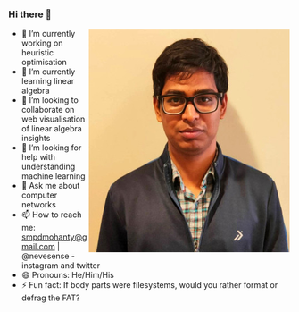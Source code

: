 ### Hi there 👋

<span><img style="float:right" src="https://raw.githubusercontent.com/NeveIsa/neveisa/master/sampad.jpg"></img></span>
- 🔭 I’m currently working on heuristic optimisation
- 🌱 I’m currently learning linear algebra
- 👯 I’m looking to collaborate on web visualisation of linear algebra insights 
- 🤔 I’m looking for help with understanding machine learning
- 💬 Ask me about computer networks
- 📫 How to reach me: smpdmohanty@gmail.com | @nevesense - instagram and twitter
- 😄 Pronouns: He/Him/His
- ⚡ Fun fact: If body parts were filesystems, would you rather format or defrag the FAT?

<!--
**NeveIsa/neveisa** is a ✨ _special_ ✨ repository because its `README.md` (this file) appears on your GitHub profile.

Here are some ideas to get you started:

- 🔭 I’m currently working on ...
- 🌱 I’m currently learning ...
- 👯 I’m looking to collaborate on ...
- 🤔 I’m looking for help with ...
- 💬 Ask me about ...
- 📫 How to reach me: ...
- 😄 Pronouns: ...
- ⚡ Fun fact: ...
-->
